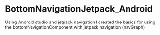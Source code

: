 # BottomNavigationJetpack_Android

Using Android studio and jetpack navigation I created the basics for using the bottomNavigationComponent with jetpack navigation (navGraph)
 
